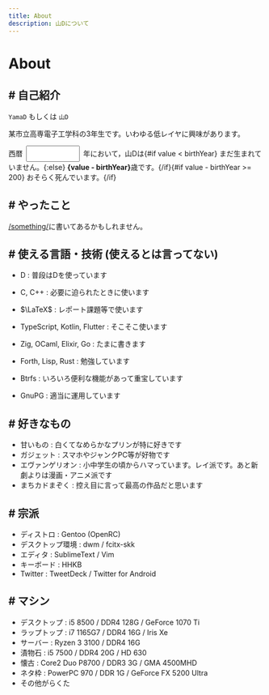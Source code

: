 ```yaml
---
title: About
description: 山Dについて
---
```


<script>
  const birthYear = 2005
  let value = new Date().getFullYear()
</script>

<style lang="scss">
  .yearNum {
    width: 8em;
    margin: 0 .5em;
    padding: .5em;
  }
</style>

# About

## # 自己紹介

`YamaD` もしくは `山D`

某市立高専電子工学科の3年生です。いわゆる低レイヤに興味があります。

<p>
  西暦<input type="number" class="yearNum" bind:value />年において，山Dは{#if value < birthYear}
    まだ生まれていません。{:else}
    <strong>{value - birthYear}</strong>歳です。{/if}{#if value - birthYear >= 200}
    おそらく死んでいます。{/if}
</p>

## # やったこと

[/something/](/something/)に書いてあるかもしれません。

## # 使える言語・技術 (使えるとは言ってない)

- D : 普段はDを使っています
- C, C++ : 必要に迫られたときに使います
- $\LaTeX$ : レポート課題等で使います
- TypeScript, Kotlin, Flutter : そこそこ使います
- Zig, OCaml, Elixir, Go : たまに書きます
- Forth, Lisp, Rust : 勉強しています


- Btrfs : いろいろ便利な機能があって重宝しています
- GnuPG : 適当に運用しています

## # 好きなもの

- 甘いもの : 白くてなめらかなプリンが特に好きです
- ガジェット : スマホやジャンクPC等が好物です
- エヴァンゲリオン : 小中学生の頃からハマっています。レイ派です。あと新劇よりは漫画・アニメ派です
- まちカドまぞく : 控え目に言って最高の作品だと思います

## # 宗派

- ディストロ : Gentoo (OpenRC)
- デスクトップ環境 : dwm / fcitx-skk
- エディタ : SublimeText / Vim
- キーボード : HHKB
- Twitter : TweetDeck / Twitter for Android

## # マシン

- デスクトップ : i5 8500 / DDR4 128G / GeForce 1070 Ti
- ラップトップ : i7 1165G7 / DDR4 16G / Iris Xe
- サーバー : Ryzen 3 3100 / DDR4 16G
- 漬物石 : i5 7500 / DDR4 20G / HD 630
- 懐古 : Core2 Duo P8700 / DDR3 3G / GMA 4500MHD
- ネタ枠 : PowerPC 970 / DDR 1G / GeForce FX 5200 Ultra
- その他がらくた
